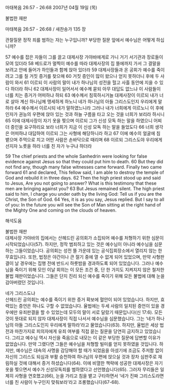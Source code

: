 마태복음 26:57 - 26:68 
2007년 04월 19일 (목)

불법한 재판



마태복음 26:57 - 26:68 / 새찬송가 135 장


관찰질문
정작 죄를 범하는 자는 누구입니까? 
부당한 질문 앞에서 예수님은 어떻게 하십니까?

57 예수를 잡은 자들이 그를 끌고 대제사장 가야바에게로 가니 거기 서기관과 장로들이 모여 있더라 58 베드로가 멀찍이 예수를 따라 대제사장의 집 뜰에까지 가서 그 결말을 보려고 안에 들어가 하인들과 함께 앉아 있더라 59 대제사장들과 온 공회가 예수를 죽이려고 그를 칠 거짓 증거를 찾으매 60 거짓 증인이 많이 왔으나 얻지 못하더니 후에 두 사람이 와서 61 이르되 이 사람의 말이 내가 하나님의 성전을 헐고 사흘 동안에 지을 수 있다 하더라 하니 62 대제사장이 일어서서 예수께 묻되 아무 대답도 없느냐 이 사람들이 너를 치는 증거가 어떠하냐 하되 63 예수께서 침묵하시거늘 대제사장이 이르되 내가 너로 살아 계신 하나님께 맹세하게 하노니 네가 하나님의 아들 그리스도인지 우리에게 말하라 64 예수께서 이르시되 네가 말하였느니라 그러나 내가 너희에게 이르노니 이 후에 인자가 권능의 우편에 앉아 있는 것과 하늘 구름을 타고 오는 것을 너희가 보리라 하시니 
65 이에 대제사장이 자기 옷을 찢으며 이르되 그가 신성 모독 하는 말을 하였으니 어찌 더 증인을 요구하리요 보라 너희가 지금 이 신성 모독 하는 말을 들었도다 66 너희 생각은 어떠하냐 대답하여 이르되 그는 사형에 해당하니라 하고 67 이에 예수의 얼굴에 침 뱉으며 주먹으로 치고 어떤 사람은 손바닥으로 때리며 68 이르되 그리스도야 우리에게 선지자 노릇을 하라 너를 친 자가 누구냐 하더라  

59 The chief priests and the whole Sanhedrin were looking for false evidence against Jesus so that they could put him to death. 60 But they did not find any, though many false witnesses came forward. Finally two came forward 61 and declared, This fellow said, I am able to destroy the temple of God and rebuild it in three days. 62 Then the high priest stood up and said to Jesus, Are you not going to answer? What is this testimony that these men are bringing against you? 63 But Jesus remained silent. The high priest said to him, I charge you under oath by the living God: Tell us if you are the Christ, the Son of God. 64 Yes, it is as you say, Jesus replied. But I say to all of you: In the future you will see the Son of Man sitting at the right hand of the Mighty One and coming on the clouds of heaven.

해석도움





불법한 재판  
대제사장 가야바의 집에서는 산헤드린 공의회가 소집되어 예수를 처형하기 위한 심문이 시작되었습니다(57). 하지만, 정작 범죄하고 있는 것은 예수님이 아니라 예수님을 심문하는 그들이었습니다. 공의회는 성전 뜰 가운데 있는 공식집회장소에서 열리지 않는 한 무효입니다. 또한, 법정은 야간이나 큰 절기 중에 열 수 없게 되어 있었으며, 만약 사형판결이 날 경우에는 집행 전에 반드시 하룻밤을 경과하도록 되어 있었습니다. 그러나 예수님을 죽이기 위해 모인 이날 회의는 이 모든 조건 중, 단 한 가지도 지켜지지 않은 철저한 불법 재판이었습니다. 그들은 단지 진리 되신 예수를 죽이기 위해 모든 불법에 대해 눈을 감아버렸던 것입니다.  

네가 그리스도냐  
산헤드린 공의회는 예수를 죽이기 위한 증거 확보에 혈안이 되어 있었습니다. 하지만, 효력있는 증언은 하나도 구할 수 없었습니다. 율법에는 두세 사람의 일치된 증언이 있을 경우에만 유죄판결을 할 수 있었는데 모두의 말이 서로 달랐기 때문입니다(신 17:6). 모든 것이 뜻대로 되지 않자 대제사장이 직접 나서서 예수님을 심문했습니다. 그는 ‘네가 하나님의 아들 그리스도인지 우리에게 말하라’라고 물었습니다(63). 하지만, 율법은 세상 법전과 마찬가지로 피의자에게 유죄 여부를 직접 묻는 질문을 당연히 금지하고 있었습니다. 그리고 예수님 역시 자신을 죽음으로 내모는 이 같은 부당한 질문에 답변할 이유가 없었습니다. 만약 그랬다면 그들은 예수님을 처형할 빌미를 얻지 못하였을 것입니다. 하지만, 예수님은 대속의 사명을 감당해야 할 때가 되었음을 아셨기에 조금도 주저함 없이 자신의 그리스도 되심과 부활 승천하여 하나님의 우편에 앉으실 것과 장차 심판주로 재림하실 것에 대해서 증거 하셨습니다(64). 이에 비열한 책략에 성공한 대제사장은 자기 옷을 찢으면서 예수가 신성모독죄를 범하였다고 선언했습니다(65). 그러자 무리들은 일제히 사형을 연호했고(66), 눈을 가리고 침을 뱉고 구타하면서 ‘네가 진짜 그리스도라면 너를 친 사람이 누구인지 맞춰보라’라고 조롱했습니다(67-68).